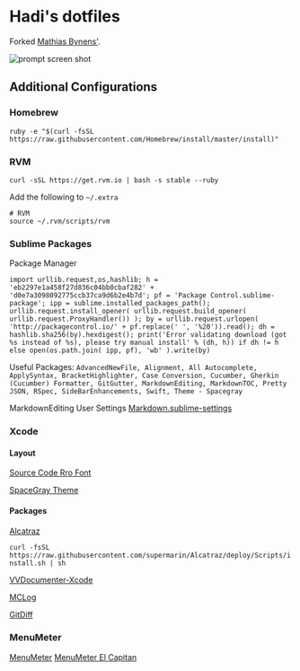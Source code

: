 # Hadi's dotfiles

Forked [Mathias Bynens'](https://github.com/mathiasbynens/dotfiles).

![prompt screen shot](https://igcdn-photos-h-a.akamaihd.net/hphotos-ak-xaf1/t51.2885-15/e35/c71.0.307.307/11821719_1607065079554863_1490092418_n.jpg)

## Additional Configurations

### Homebrew
`ruby -e "$(curl -fsSL https://raw.githubusercontent.com/Homebrew/install/master/install)"`

### RVM
`curl -sSL https://get.rvm.io | bash -s stable --ruby`

Add the following to `~/.extra`
```
# RVM
source ~/.rvm/scripts/rvm
```

### Sublime Packages

Package Manager
```
import urllib.request,os,hashlib; h = 'eb2297e1a458f27d836c04bb0cbaf282' + 'd0e7a3098092775ccb37ca9d6b2e4b7d'; pf = 'Package Control.sublime-package'; ipp = sublime.installed_packages_path(); urllib.request.install_opener( urllib.request.build_opener( urllib.request.ProxyHandler()) ); by = urllib.request.urlopen( 'http://packagecontrol.io/' + pf.replace(' ', '%20')).read(); dh = hashlib.sha256(by).hexdigest(); print('Error validating download (got %s instead of %s), please try manual install' % (dh, h)) if dh != h else open(os.path.join( ipp, pf), 'wb' ).write(by)
```

Useful Packages:
`AdvancedNewFile, Alignment, All Autocomplete, ApplySyntax, BracketHighlighter, Case Conversion, Cucumber, Gherkin (Cucumber) Formatter, GitGutter, MarkdownEditing, MarkdownTOC, Pretty JSON, RSpec, SideBarEnhancements, Swift, Theme - Spacegray`

MarkdownEditing User Settings
[Markdown.sublime-settings](init/Markdown.sublime-settings)

### Xcode

#### Layout
[Source Code Rro Font](https://github.com/adobe-fonts/source-code-pro)

[SpaceGray Theme](https://github.com/zdne/spacegray-xcode)

#### Packages
[Alcatraz](http://alcatraz.io)

`curl -fsSL https://raw.githubusercontent.com/supermarin/Alcatraz/deploy/Scripts/install.sh | sh`

[VVDocumenter-Xcode](https://github.com/onevcat/VVDocumenter-Xcode)

[MCLog](https://github.com/yuhua-chen/MCLog)

[GitDiff](https://github.com/johnno1962/GitDiff)

### MenuMeter

[MenuMeter](http://www.ragingmenace.com/software/menumeters/index.html)
[MenuMeter El Capitan](https://github.com/yujitach/MenuMeters)
